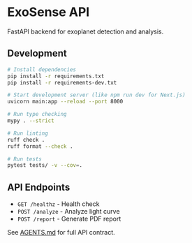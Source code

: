 # ExoSense API

FastAPI backend for exoplanet detection and analysis.

## Development

```bash
# Install dependencies
pip install -r requirements.txt
pip install -r requirements-dev.txt

# Start development server (like npm run dev for Next.js)
uvicorn main:app --reload --port 8000

# Run type checking
mypy . --strict

# Run linting
ruff check .
ruff format --check .

# Run tests
pytest tests/ -v --cov=.
```

## API Endpoints

- `GET /healthz` - Health check
- `POST /analyze` - Analyze light curve
- `POST /report` - Generate PDF report

See [AGENTS.md](../AGENTS.md) for full API contract.
